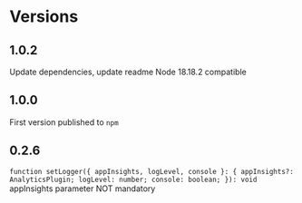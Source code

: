 ﻿# Versions

## 1.0.2

Update dependencies, update readme
Node 18.18.2 compatible

## 1.0.0

First version published to `npm`

## 0.2.6

` function setLogger({ appInsights, logLevel, console }: { appInsights?: AnalyticsPlugin; logLevel: number; console: boolean; }): void `
appInsights parameter NOT mandatory
